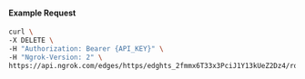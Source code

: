 <!-- Code generated for API Clients. DO NOT EDIT. -->

#### Example Request

```bash
curl \
-X DELETE \
-H "Authorization: Bearer {API_KEY}" \
-H "Ngrok-Version: 2" \
https://api.ngrok.com/edges/https/edghts_2fmmx6T33x3PciJ1Y13kUeZ2Dz4/routes/edghtsrt_2fmmx5MVfyepfSH3egpnGRZRPUs/circuit_breaker
```
